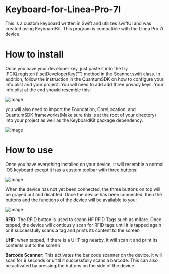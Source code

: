 # Keyboard-for-Linea-Pro-7I
This is a custom keyboard written in Swift and utilizes swiftUI and was created using KeyboardKit. This program is compatible with the Linea Pro 7i device. 

# How to install
Once you have your developer key, just paste it into the try IPCIQ.register()!.setDeveloperKey("<Your developer key>") method in the Scanner.swift class. 
In addition, follow the instruction in the QuantumSDK on how to configure your info.plist and your project. You will need to add add three privacy keys. Your info.plist at the end should resemble this:

![image](https://github.com/user-attachments/assets/ce0b4e61-758d-48c0-9c32-14c4f068db72)


you will also need to import the Foundation, CoreLocation, and QuantumSDK frameworks(Make sure this is at the root of your directory) into your project as well as the KeyboardKit package dependency.

![image](https://github.com/user-attachments/assets/2c0abb10-c423-409f-abd5-44e6ed55b6ad)


# How to use

Once you have everything installed on your device, it will resemble a normal iOS keyboard except it has a custom toolbar with three buttons: 

![image](https://github.com/user-attachments/assets/b3813e21-3109-4212-957a-4df27eaf9bb6)

When the device has not yet been connected, the three buttons on top will be grayed out and disabled. Once the device has been connected, then the buttons and the functions of the device will be available to you: 


![image](https://github.com/user-attachments/assets/9e4b102e-cbe1-4273-8e4a-981f838c5f50)

**RFID**: The RFID button is used to scann HF RFID Tags such as mifare. Once tapped, the device will contiously scan for RFID tags until it is tapped again or it successfully scans a tag and prints its content to the screen

**UHF**: when tapped, if there is a UHF tag nearby, it will scan it and print its contents out to the screen

**Barcode Scanner**: This activates the bar code scanner on the device. it will scan for 9 seconds or until it successfully scans a barcode. This can also be activated by pressing the buttons on the side of the device
